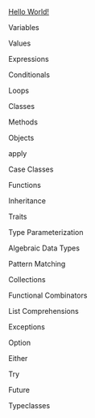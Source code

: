 [Hello World!](examples/hello_world)

Variables

Values

Expressions

Conditionals

Loops

Classes

Methods

Objects

apply

Case Classes

Functions

Inheritance

Traits

Type Parameterization

Algebraic Data Types

Pattern Matching

Collections

Functional Combinators

List Comprehensions

Exceptions

Option

Either

Try

Future

Typeclasses
